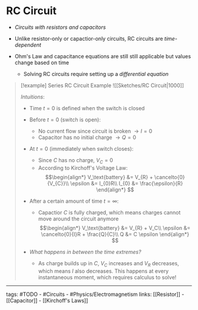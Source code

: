 # RC Circuit
- *Circuits with resistors and capacitors*

- Unlike resistor-only or capactior-only circuits, RC circuits are *time-dependent*

- Ohm's Law and capacitance equations are still still applicable but values change based on time
  
	- Solving RC circuits require setting up a *differential equation*


> [!example] Series RC Circuit Example
> ![[Sketches/RC Circuit|1000]]
> 
> *Intuitions*:
> - Time $t = 0$ is defined when the switch is closed
>
> - Before $t = 0$ (switch is open):
> 	- No current flow since circuit is broken $\rightarrow I = 0$
> 	- Capacitor has no initial charge $\rightarrow Q = 0$
>
> - At $t = 0$ (immediately when switch closes):
> 	- Since $C$ has no charge, $V_{C}= 0$
> 	- According to Kirchoff's Voltage Law:
> 	$$\begin{align*} V_\text{battery} &= V_{R} + \cancelto{0}{V_{C}}\\ \epsilon &= I_{0}R\\ I_{0} &= \frac{\epsilon}{R} \end{align*} $$
> 
>
> - After a certain amount of time $t = \infty$:
> 	- Capactior $C$ is fully charged, which means charges cannot move around the circuit anymore
> 	$$\begin{align*} V_\text{battery} &= V_{R} + V_C\\ \epsilon &= \cancelto{0}{I}R + \frac{Q}{C}\\ Q &= C \epsilon \end{align*} $$
> 
> - *What happens in between the time extremes?*
> 	- As charge builds up in $C$, $V_C$ increases and $V_R$ decreases, which means $I$ also decreases. This happens at every instantaneous moment, which requires calculus to solve!


---
tags: #TODO - #Circuits - #Physics/Electromagnetism 
links: [[Resistor]] - [[Capacitor]] - [[Kirchoff's Laws]]